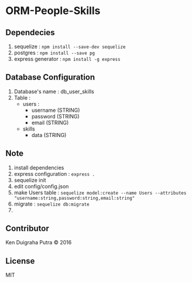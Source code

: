 # ORM-People-Skills

## Dependecies
1. sequelize : ```npm install --save-dev sequelize```
2. postgres  : ```npm install --save pg```
3. express generator : ```npm install -g express```

## Database Configuration
1. Database's name : db_user_skills
2. Table :
    * users :
      * username (STRING)
      * password (STRING)
      * email (STRING)
    * skills
      * data (STRING)

## Note
1. install dependencies
2. express configuration : ```express .```
3. sequelize init
4. edit config/config.json
5. make Users table : ```sequelize model:create --name Users --attributes "username:string,password:string,email:string"```
6. migrate : ```sequelize db:migrate```
7.

## Contributor
Ken Duigraha Putra &copy; 2016

## License
MIT
